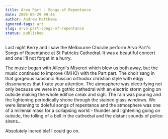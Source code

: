 ```yaml
---
title: Arvo Part - Songs of Repentance
date: 2005-09-29 09:46
author: Andrew Matthews
ignored-tags: art
slug: arvo-part-songs-of-repentance
status: published
---
```


Last night Kerry and I saw the Melbourne Chorale perform Arvo Part's Songs of Repentance at St Patricks Cathedral. It was a beautiful concert and one I'll not forget in a hurry.

The music began with Allegri's Misereri which blew us both away, but the music continued to improve (IMHO) with the Part part. The choir sang in that gorgeous subsonic Russian orthodox christian style with edgy dissonances that fixate your attention. The atmosphere was electrifying not only because we were in a gothic cathedral with an electric storm going on outside making the whole edifice creak and sigh. The rain was pouring and the lightening periodically shone through the stained glass windows. We were listening to doleful songs of repentance and the atmosphere was one of a millenial mass for a collapsing world - thunder and lightening going on outside, the tolling of a bell in the cathedral and the distant sounds of police sirens...

Absolutely incredible! I could go on.
